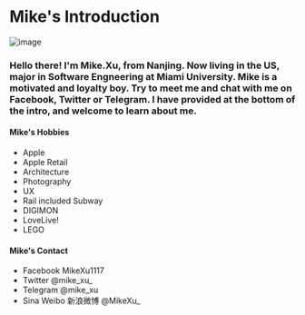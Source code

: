 # Mike's Introduction

![image](https://github.com/MikeXu1117/welcome/blob/master/11581600692_.pic_hd.jpeg)

### Hello there! I'm Mike.Xu, from Nanjing. Now living in the US, major in Software Engneering at Miami University. Mike is a motivated and loyalty boy. Try to meet me and chat with me on Facebook, Twitter or Telegram. I have provided at the bottom of the intro, and welcome to learn about me.

#### Mike's Hobbies
- Apple
- Apple Retail
- Architecture
- Photography
- UX
- Rail included Subway
- DIGIMON
- LoveLive!
- LEGO

#### Mike's Contact
- Facebook MikeXu1117
- Twitter @mike_xu_
- Telegram @mike_xu
- Sina Weibo 新浪微博 @MikeXu_
